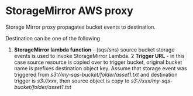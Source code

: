 # StorageMirror AWS proxy

Storage Mirror proxy propagates bucket events to destination.

Destination can be one of the following

1. **StorageMirror lambda function** - (sqs/sns) source bucket storage events is used to invoke StorageMirror Lambda.
2  **Trigger URL** - in this case source resource is copied over to trigger bucket, original bucket name is
prefixes destination object key. Assume that storage event was triggered from _s3://my-sqs-bucket/folder/asset1.txt_
and destination trigger is  _s3://xxx_, then source object is copy to _s3://xxx/my-sqs-bucket/folder/asset1.txt_
    

   